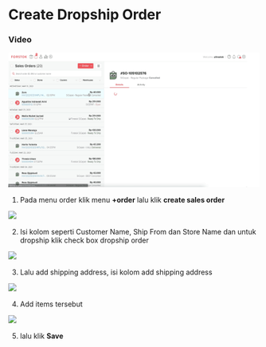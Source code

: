 # Create Dropship Order

### Video

![](../../.gitbook/assets/create-dropship-order.gif)

1. Pada menu order klik menu **+order** lalu klik **create sales order**

![](https://lh6.googleusercontent.com/emaJ1RagMoSUQEDyTyt9oEYAR-PD9p7GTuvp7nvOsRM7HyimQHXLa2JtwpQFfCtNEJfhJmSQjPQ7W4D3dOvncN3a8l0V05HyGd5IXuzWfoM3sswPBDrwzxshRNMrnAU_v3wLu02c)

2. Isi kolom seperti Customer Name, Ship From dan Store Name dan untuk dropship klik check box dropship order

![](https://lh6.googleusercontent.com/_smesUjuuCdJFCvOlI6im56ZOuvidfj2PwKznuPf28-4clJVzIUylKA6HzgFhyS3vtxDss5qFMw-AiO3CcQsbJHpdYbJPgAHsrUrx9ER0TjvFhy6zZqHZM0fp0uF-F9jwUjBHnny)

3. Lalu add shipping address, isi kolom add shipping address

![](https://lh4.googleusercontent.com/zrszCcp9NHsuyPe2F1c8imYoPHJCMbCNp3Mfy9OI5dUqai6KZwhd5aB7VMLqO3J3aAkyXDUMQcpwLm4x7wpo6LuxyoQ2D7LNfewt9OGyCm8qf2ZhwmM4haE1iFcH3Lhb2YXE3OUy)

4. Add items tersebut

![](https://lh5.googleusercontent.com/rYieB2nzv3SCj5pZYZb8NM_qQfywxuvPAnQSzp96AveKHFpdr9NTg-Hl3PKyFDvNO0KhFlZXK94BnpbUL7cXilYHM22KQegJllZ7WFKUOTS6LLU8ZihMh9sEg6gINDDcsluZOtXB)

5. lalu klik **Save**



